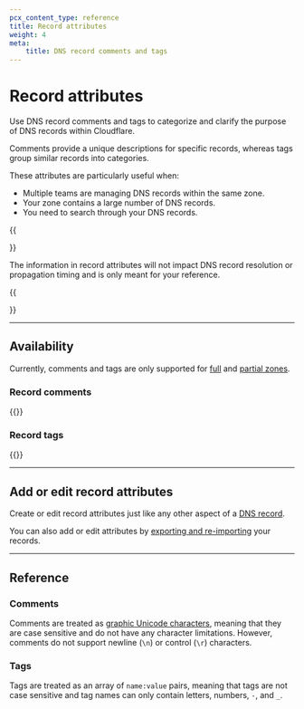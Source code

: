 ```yaml
---
pcx_content_type: reference
title: Record attributes
weight: 4
meta: 
    title: DNS record comments and tags
---
```


# Record attributes

Use DNS record comments and tags to categorize and clarify the purpose of DNS records within Cloudflare.

Comments provide a unique descriptions for specific records, whereas tags group similar records into categories.

These attributes are particularly useful when:

- Multiple teams are managing DNS records within the same zone.
- Your zone contains a large number of DNS records.
- You need to search through your DNS records.

{{<Aside type="note">}}

The information in record attributes will not impact DNS record resolution or propagation timing and is only meant for your reference.

{{</Aside>}}

---

## Availability

Currently, comments and tags are only supported for [full](/dns/zone-setups/full-setup/) and [partial zones](/dns/zone-setups/partial-setup/).

### Record comments

{{<feature-table id="dns.record_comments">}}

### Record tags

{{<feature-table id="dns.record_tags">}}

---

## Add or edit record attributes

Create or edit record attributes just like any other aspect of a [DNS record](/dns/manage-dns-records/how-to/create-dns-records/).

You can also add or edit attributes by [exporting and re-importing](/dns/manage-dns-records/how-to/import-and-export/#dns-record-attributes) your records.

---

## Reference

### Comments

Comments are treated as [graphic Unicode characters](https://en.wikipedia.org/wiki/Graphic_character), meaning that they are case sensitive and do not have any character limitations. However, comments do not support newline (`\n`) or control (`\r`) characters.

### Tags

Tags are treated as an array of `name:value` pairs, meaning that tags are not case sensitive and tag names can only contain letters, numbers, `-`, and `_`.
